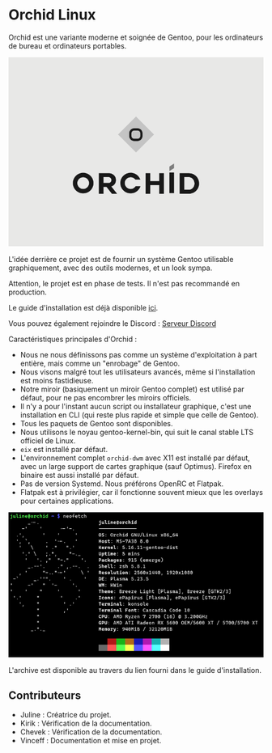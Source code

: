 # Orchid Linux 

Orchid est une variante moderne et soignée de Gentoo, pour les ordinateurs de bureau et ordinateurs portables.

![Orchid Logo](img/ORCHID_LOGO.png)

L'idée derrière ce projet est de fournir un système Gentoo utilisable graphiquement, avec des outils modernes, et un look sympa.

Attention, le projet est en phase de tests. Il n'est pas recommandé en production.

Le guide d'installation est déjà disponible [ici](https://github.com/juliiine/orchid/blob/main/Installation.md).

Vous pouvez également rejoindre le Discord : [Serveur Discord](https://discord.gg/DeRhvP7M)

Caractéristiques principales d'Orchid :

- Nous ne nous définissons pas comme un système d'exploitation à part entière, mais comme un "enrobage" de Gentoo. 
- Nous visons malgré tout les utilisateurs avancés, même si l'installation est moins fastidieuse.
- Notre miroir (basiquement un miroir Gentoo complet) est utilisé par défaut, pour ne pas encombrer les miroirs officiels.
- Il n'y a pour l'instant aucun script ou installateur graphique, c'est une installation en CLI (qui reste plus rapide et simple que celle de Gentoo).
- Tous les paquets de Gentoo sont disponibles.
- Nous utilisons le noyau gentoo-kernel-bin, qui suit le canal stable LTS officiel de Linux.
- `eix` est installé par défaut.
- L'environnement complet `orchid-dwm` avec X11 est installé par défaut, avec un large support de cartes graphique (sauf Optimus). Firefox en binaire est aussi installé par défaut.
- Pas de version Systemd. Nous préférons OpenRC et Flatpak. 
- Flatpak est à privilégier, car il fonctionne souvent mieux que les overlays pour certaines applications.

![OrchidNeofetch](img/Screenshot_20220226_171132.png)


L'archive est disponible au travers du lien fourni dans le guide d'installation.

## Contributeurs

- Juline : Créatrice du projet.
- Kirik : Vérification de la documentation.
- Chevek : Vérification de la documentation.
- Vinceff : Documentation et mise en projet.
